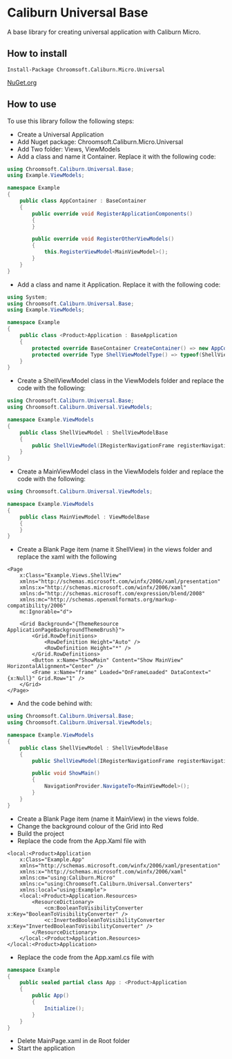 # Caliburn Universal Base
A base library for creating universal application with Caliburn Micro. 

## How to install
`Install-Package Chroomsoft.Caliburn.Micro.Universal`

[NuGet.org](https://www.nuget.org/packages/Chroomsoft.Queries/)

## How to use

To use this library follow the following steps:
- Create a Universal Application
- Add Nuget package: Chroomsoft.Caliburn.Micro.Universal
- Add Two folder: Views, ViewModels
- Add a class and name it <Product>Container. Replace it with the following code:
```csharp
using Chroomsoft.Caliburn.Universal.Base;
using Example.ViewModels;

namespace Example
{
    public class AppContainer : BaseContainer
    {
        public override void RegisterApplicationComponents()
        {
        }

        public override void RegisterOtherViewModels()
        {
            this.RegisterViewModel<MainViewModel>();
        }
    }
}
```
- Add a class and name it <Product>Application. Replace it with the following code:
```csharp
using System;
using Chroomsoft.Caliburn.Universal.Base;
using Example.ViewModels;

namespace Example
{
    public class <Product>Application : BaseApplication
    {
        protected override BaseContainer CreateContainer() => new AppContainer();
        protected override Type ShellViewModelType() => typeof(ShellViewModel);
    }
}
```
- Create a ShellViewModel class in the ViewModels folder and replace the code with the following:
```csharp
using Chroomsoft.Caliburn.Universal.Base;
using Chroomsoft.Caliburn.Universal.ViewModels;

namespace Example.ViewModels
{
    public class ShellViewModel : ShellViewModelBase
    {
        public ShellViewModel(IRegisterNavigationFrame registerNavigation) : base(registerNavigation) { }
    }
}
```
- Create a MainViewModel class in the ViewModels folder and replace the code with the following:
```csharp
using Chroomsoft.Caliburn.Universal.ViewModels;

namespace Example.ViewModels
{
    public class MainViewModel : ViewModelBase
    {
    }
}
```
- Create a Blank Page item (name it ShellView) in the views folder and replace the xaml with the following
```xaml
<Page
    x:Class="Example.Views.ShellView"
    xmlns="http://schemas.microsoft.com/winfx/2006/xaml/presentation"
    xmlns:x="http://schemas.microsoft.com/winfx/2006/xaml"
    xmlns:d="http://schemas.microsoft.com/expression/blend/2008"
    xmlns:mc="http://schemas.openxmlformats.org/markup-compatibility/2006"
    mc:Ignorable="d">

    <Grid Background="{ThemeResource ApplicationPageBackgroundThemeBrush}">
        <Grid.RowDefinitions>
            <RowDefinition Height="Auto" />
            <RowDefinition Height="*" />
        </Grid.RowDefinitions>
        <Button x:Name="ShowMain" Content="Show MainView" HorizontalAlignment="Center" />
        <Frame x:Name="frame" Loaded="OnFrameLoaded" DataContext="{x:Null}" Grid.Row="1" />
    </Grid>
</Page>
```
- And the code behind with: 
```csharp
using Chroomsoft.Caliburn.Universal.Base;
using Chroomsoft.Caliburn.Universal.ViewModels;

namespace Example.ViewModels
{
    public class ShellViewModel : ShellViewModelBase
    {
        public ShellViewModel(IRegisterNavigationFrame registerNavigation) : base(registerNavigation) { }

        public void ShowMain()
        {
            NavigationProvider.NavigateTo<MainViewModel>();
        }
    }
}
```
- Create a Blank Page item (name it MainView) in the views folde.
- Change the background colour of the Grid into Red
- Build the project
- Replace the code from the App.Xaml file with
```xaml
<local:<Product>Application
    x:Class="Example.App"
    xmlns="http://schemas.microsoft.com/winfx/2006/xaml/presentation"
    xmlns:x="http://schemas.microsoft.com/winfx/2006/xaml"
    xmlns:cm="using:Caliburn.Micro"
    xmlns:c="using:Chroomsoft.Caliburn.Universal.Converters"
    xmlns:local="using:Example">
    <local:<Product>Application.Resources>
        <ResourceDictionary>
            <cm:BooleanToVisibilityConverter x:Key="BooleanToVisibilityConverter" />
            <c:InvertedBooleanToVisibilityConverter x:Key="InvertedBooleanToVisibilityConverter" />
        </ResourceDictionary>
    </local:<Product>Application.Resources>
</local:<Product>Application>
```
- Replace the code from the App.xaml.cs file with
```csharp
namespace Example
{
    public sealed partial class App : <Product>Application
    {
        public App()
        {
            Initialize();
        }
    }
}
```
- Delete MainPage.xaml in de Root folder
- Start the application